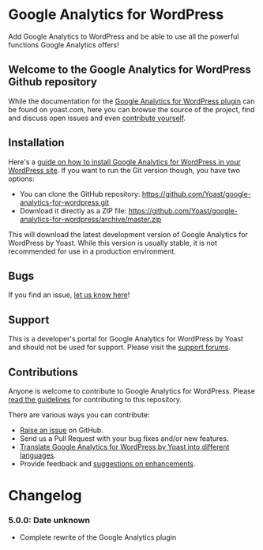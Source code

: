 Google Analytics for WordPress
==============================

Add Google Analytics to WordPress and be able to use all the powerful functions Google Analytics offers!


Welcome to the Google Analytics for WordPress Github repository
----------------------------------------------

While the documentation for the [Google Analytics for WordPress plugin](http://yoast.com/wordpress/google-analytics/) can be found on yoast.com, here
you can browse the source of the project, find and discuss open issues and even
[contribute yourself](https://github.com/Yoast/google-analytics-for-wordpress/blob/master/CONTRIBUTING.md).

Installation
------------

Here's a [guide on how to install Google Analytics for WordPress in your WordPress site](http://yoast.com/wordpress/google-analytics/installation/).
If you want to run the Git version though, you have two options:

* You can clone the GitHub repository: https://github.com/Yoast/google-analytics-for-wordpress.git
* Download it directly as a ZIP file: https://github.com/Yoast/google-analytics-for-wordpress/archive/master.zip

This will download the latest development version of Google Analytics for WordPress by Yoast. While this version is usually stable,
it is not recommended for use in a production environment.

Bugs
----
If you find an issue, [let us know here](https://github.com/Yoast/google-analytics-for-wordpress/issues/new)!

Support
-------
This is a developer's portal for Google Analytics for WordPress by Yoast and should not be used for support. Please visit the
[support forums](http://wordpress.org/support/plugin/google-analytics-for-wordpress).

Contributions
-------------
Anyone is welcome to contribute to Google Analytics for WordPress. Please
[read the guidelines](https://github.com/Yoast/google-analytics-for-wordpress/blob/master/CONTRIBUTING.md) for contributing to this
repository.

There are various ways you can contribute:

* [Raise an issue](https://github.com/Yoast/google-analytics-for-wordpress/issues) on GitHub.
* Send us a Pull Request with your bug fixes and/or new features.
* [Translate Google Analytics for WordPress by Yoast into different languages](http://translate.yoast.com/projects/google-analytics-for-wordpress).
* Provide feedback and [suggestions on enhancements](https://github.com/Yoast/google-analytics-for-wordpress/issues?direction=desc&labels=Enhancement&page=1&sort=created&state=open).

Changelog
=========

### 5.0.0: Date unknown ###
* Complete rewrite of the Google Analytics plugin
